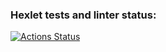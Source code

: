 ### Hexlet tests and linter status:
[![Actions Status](https://github.com/PlugIN73/devops-for-programmers-project-lvl1/workflows/hexlet-check/badge.svg)](https://github.com/PlugIN73/devops-for-programmers-project-lvl1/actions)